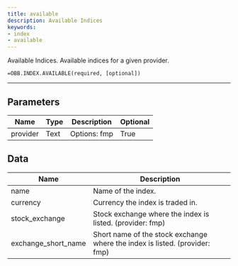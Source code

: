 ```yaml
---
title: available
description: Available Indices
keywords: 
- index
- available
---
```


<!-- markdownlint-disable MD041 -->

Available Indices. Available indices for a given provider.

```excel wordwrap
=OBB.INDEX.AVAILABLE(required, [optional])
```

---

## Parameters

| Name | Type | Description | Optional |
| ---- | ---- | ----------- | -------- |
| provider | Text | Options: fmp | True |

## Data

| Name | Description |
| ---- | ----------- |
| name | Name of the index.  |
| currency | Currency the index is traded in.  |
| stock_exchange | Stock exchange where the index is listed. (provider: fmp) |
| exchange_short_name | Short name of the stock exchange where the index is listed. (provider: fmp) |
